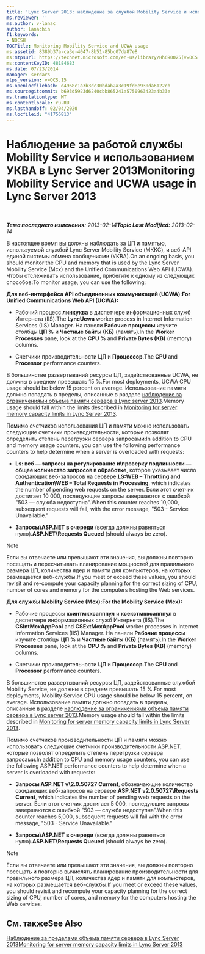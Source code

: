 ```yaml
---
title: 'Lync Server 2013: наблюдение за службой Mobility Service и использование УКВА'
ms.reviewer: ''
ms.author: v-lanac
author: lanachin
f1.keywords:
- NOCSH
TOCTitle: Monitoring Mobility Service and UCWA usage
ms:assetid: 8389b37a-ca3e-4047-8b51-85bc07da87e8
ms:mtpsurl: https://technet.microsoft.com/en-us/library/Hh690025(v=OCS.15)
ms:contentKeyID: 48184683
ms.date: 07/23/2014
manager: serdars
mtps_version: v=OCS.15
ms.openlocfilehash: d4968c1a3b3dc30bdab2a3c19fd8e930da6122cb
ms.sourcegitcommit: b693d5923d6240cbb865241a5750963423a4b33e
ms.translationtype: MT
ms.contentlocale: ru-RU
ms.lasthandoff: 02/04/2020
ms.locfileid: "41756813"
---
```

<div data-xmlns="http://www.w3.org/1999/xhtml">

<div class="topic" data-xmlns="http://www.w3.org/1999/xhtml" data-msxsl="urn:schemas-microsoft-com:xslt" data-cs="http://msdn.microsoft.com/en-us/">

<div data-asp="http://msdn2.microsoft.com/asp">

# <a name="monitoring-mobility-service-and-ucwa-usage-in-lync-server-2013"></a><span data-ttu-id="ed362-102">Наблюдение за работой службы Mobility Service и использованием УКВА в Lync Server 2013</span><span class="sxs-lookup"><span data-stu-id="ed362-102">Monitoring Mobility Service and UCWA usage in Lync Server 2013</span></span>

</div>

<div id="mainSection">

<div id="mainBody">

<span> </span>

<span data-ttu-id="ed362-103">_**Тема последнего изменения:** 2013-02-14_</span><span class="sxs-lookup"><span data-stu-id="ed362-103">_**Topic Last Modified:** 2013-02-14_</span></span>

<span data-ttu-id="ed362-104">В настоящее время вы должны наблюдать за ЦП и памятью, используемой службой Lync Server Mobility Service (МККС), и веб-API единой системы обмена сообщениями (УКВА).</span><span class="sxs-lookup"><span data-stu-id="ed362-104">On an ongoing basis, you should monitor the CPU and memory that is used by the Lync Server Mobility Service (Mcx) and the Unified Communications Web API (UCWA).</span></span> <span data-ttu-id="ed362-105">Чтобы отслеживать использование, прибегите к одному из следующих способов:</span><span class="sxs-lookup"><span data-stu-id="ed362-105">To monitor usage, you can use the following:</span></span>

<span data-ttu-id="ed362-106">**Для веб-интерфейса API объединенных коммуникаций (UCWA):**</span><span class="sxs-lookup"><span data-stu-id="ed362-106">**For Unified Communications Web API (UCWA):**</span></span>

  - <span data-ttu-id="ed362-107">Рабочий процесс **линкуква** в диспетчере информационных служб Интернета (IIS).</span><span class="sxs-lookup"><span data-stu-id="ed362-107">The **LyncUcwa** worker process in Internet Information Services (IIS) Manager.</span></span> <span data-ttu-id="ed362-108">На панели **Рабочие процессы** изучите столбцы **ЦП %** и **Частные байты (КБ)** (память).</span><span class="sxs-lookup"><span data-stu-id="ed362-108">In the **Worker Processes** pane, look at the **CPU %** and **Private Bytes (KB)** (memory) columns.</span></span>

  - <span data-ttu-id="ed362-109">Счетчики производительности **ЦП** и **Процессор**.</span><span class="sxs-lookup"><span data-stu-id="ed362-109">The **CPU** and **Processor** performance counters.</span></span>

<span data-ttu-id="ed362-110">В большинстве развертываний ресурсы ЦП, задействованные UCWA, не должны в среднем превышать 15 %.</span><span class="sxs-lookup"><span data-stu-id="ed362-110">For most deployments, UCWA CPU usage should be below 15 percent on average.</span></span> <span data-ttu-id="ed362-111">Использование памяти должно попадать в пределы, описанные в разделе [наблюдение за ограничениями объема памяти сервера в Lync server 2013](lync-server-2013-monitoring-for-server-memory-capacity-limits.md).</span><span class="sxs-lookup"><span data-stu-id="ed362-111">Memory usage should fall within the limits described in [Monitoring for server memory capacity limits in Lync Server 2013](lync-server-2013-monitoring-for-server-memory-capacity-limits.md).</span></span>

<span data-ttu-id="ed362-112">Помимо счетчиков использования ЦП и памяти можно использовать следующие счетчики производительности, которые позволят определить степень перегрузки сервера запросами:</span><span class="sxs-lookup"><span data-stu-id="ed362-112">In addition to CPU and memory usage counters, you can use the following performance counters to help determine when a server is overloaded with requests:</span></span>

  - <span data-ttu-id="ed362-113">**Ls: веб — запросы на регулирование и\\проверку подлинности — общее количество запросов в обработке**, которое указывает число ожидающих веб-запросов на сервере.</span><span class="sxs-lookup"><span data-stu-id="ed362-113">**LS:WEB – Throttling and Authentication\\WEB – Total Requests in Processing**, which indicates the number of pending web requests on the server.</span></span> <span data-ttu-id="ed362-114">Если этот счетчик достигает 10 000, последующие запросы завершаются с ошибкой "503 — служба недоступна".</span><span class="sxs-lookup"><span data-stu-id="ed362-114">When this counter reaches 10,000, subsequent requests will fail, with the error message, "503 - Service Unavailable."</span></span>

  - <span data-ttu-id="ed362-115">**Запросы\\ASP.NET в очереди** (всегда должны равняться нулю).</span><span class="sxs-lookup"><span data-stu-id="ed362-115">**ASP.NET\\Requests Queued** (should always be zero).</span></span>

<div>


> [!NOTE]  
> <span data-ttu-id="ed362-116">Если вы отвечаете или превышают эти значения, вы должны повторно посещать и пересчитывать планирование мощностей для правильного размера ЦП, количества ядер и памяти для компьютеров, на которых размещается веб-службы.</span><span class="sxs-lookup"><span data-stu-id="ed362-116">If you meet or exceed these values, you should revisit and re-compute your capacity planning for the correct sizing of CPU, number of cores and memory for the computers hosting the Web services.</span></span>



</div>

<span data-ttu-id="ed362-117">**Для службы Mobility Service (Mcx):**</span><span class="sxs-lookup"><span data-stu-id="ed362-117">**For the Mobility Service (Mcx):**</span></span>

  - <span data-ttu-id="ed362-118">Рабочие процессы **ксинтмкксапппул** и **ксекстмкксапппул** в диспетчере информационных служб Интернета (IIS).</span><span class="sxs-lookup"><span data-stu-id="ed362-118">The **CSIntMcxAppPool** and **CSExtMcxAppPool** worker processes in Internet Information Services (IIS) Manager.</span></span> <span data-ttu-id="ed362-119">На панели **Рабочие процессы** изучите столбцы **ЦП %** и **Частные байты (КБ)** (память).</span><span class="sxs-lookup"><span data-stu-id="ed362-119">In the **Worker Processes** pane, look at the **CPU %** and **Private Bytes (KB)** (memory) columns.</span></span>

  - <span data-ttu-id="ed362-120">Счетчики производительности **ЦП** и **Процессор**.</span><span class="sxs-lookup"><span data-stu-id="ed362-120">The **CPU** and **Processor** performance counters.</span></span>

<span data-ttu-id="ed362-121">В большинстве развертываний ресурсы ЦП, задействованные службой Mobility Service, не должны в среднем превышать 15 %.</span><span class="sxs-lookup"><span data-stu-id="ed362-121">For most deployments, Mobility Service CPU usage should be below 15 percent, on average.</span></span> <span data-ttu-id="ed362-122">Использование памяти должно попадать в пределы, описанные в разделе [наблюдение за ограничениями объема памяти сервера в Lync server 2013](lync-server-2013-monitoring-for-server-memory-capacity-limits.md).</span><span class="sxs-lookup"><span data-stu-id="ed362-122">Memory usage should fall within the limits described in [Monitoring for server memory capacity limits in Lync Server 2013](lync-server-2013-monitoring-for-server-memory-capacity-limits.md).</span></span>

<span data-ttu-id="ed362-123">Помимо счетчиков производительности ЦП и памяти можно использовать следующие счетчики производительности ASP.NET, которые позволят определить степень перегрузки сервера запросами.</span><span class="sxs-lookup"><span data-stu-id="ed362-123">In addition to CPU and memory usage counters, you can use the following ASP.NET performance counters to help determine when a server is overloaded with requests:</span></span>

  - <span data-ttu-id="ed362-124">**Запросы ASP.NET v\\2.0.50727 Current**, обозначающие количество ожидающих веб-запросов на сервере.</span><span class="sxs-lookup"><span data-stu-id="ed362-124">**ASP.NET v2.0.50727\\Requests Current**, which indicates the number of pending web requests on the server.</span></span> <span data-ttu-id="ed362-125">Если этот счетчик достигает 5 000, последующие запросы завершаются с ошибкой "503 — служба недоступна".</span><span class="sxs-lookup"><span data-stu-id="ed362-125">When this counter reaches 5,000, subsequent requests will fail with the error message, "503 - Service Unavailable."</span></span>

  - <span data-ttu-id="ed362-126">**Запросы\\ASP.NET в очереди** (всегда должны равняться нулю).</span><span class="sxs-lookup"><span data-stu-id="ed362-126">**ASP.NET\\Requests Queued** (should always be zero).</span></span>

<div>


> [!NOTE]  
> <span data-ttu-id="ed362-127">Если вы отвечаете или превышают эти значения, вы должны повторно посещать и повторно вычислять планирование производительности для правильного размера ЦП, количества ядер и памяти для компьютеров, на которых размещается веб-службы.</span><span class="sxs-lookup"><span data-stu-id="ed362-127">If you meet or exceed these values, you should revisit and recompute your capacity planning for the correct sizing of CPU, number of cores, and memory for the computers hosting the Web services.</span></span>



</div>

<div>

## <a name="see-also"></a><span data-ttu-id="ed362-128">См. также</span><span class="sxs-lookup"><span data-stu-id="ed362-128">See Also</span></span>


[<span data-ttu-id="ed362-129">Наблюдение за пределами объема памяти сервера в Lync Server 2013</span><span class="sxs-lookup"><span data-stu-id="ed362-129">Monitoring for server memory capacity limits in Lync Server 2013</span></span>](lync-server-2013-monitoring-for-server-memory-capacity-limits.md)  
  

</div>

</div>

<span> </span>

</div>

</div>

</div>

